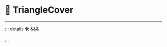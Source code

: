 # 🔻 <via>TriangleCover</via>

<!-- - [Triangulated irregular network](https://www.researchgate.net/publication/23541399_Algorithms_for_Visibility_Computation_on_Terrains_A_Survey) -->
---

<!-- =================================================== -->
<!-- =================================================== -->
<!-- =================================================== -->
<!-- =================================================== -->
<!-- =================================================== -->
::: details 🛠 <dev>&&&</dev>


:::
